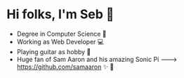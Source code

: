 # Hi folks, I'm Seb :wave:
- Degree in Computer Science :school:
- Working as Web Developer :computer:
- Playing guitar as hobby :guitar:
- Huge fan of Sam Aaron and his amazing Sonic Pi ---> https://github.com/samaaron ✨ 🚀
